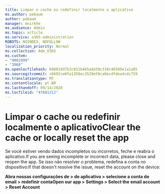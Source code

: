 ```yaml
---
title: Limpar o cache ou redefinir localmente o aplicativo
ms.author: pebaum
author: pebaum
manager: mnirkhe
ms.audience: Admin
ms.topic: article
ms.service: o365-administration
ROBOTS: NOINDEX, NOFOLLOW
localization_priority: Normal
ms.collection: Adm_O365
ms.custom:
- "9001099"
- "3060"
ms.openlocfilehash: b9801dd7b3c831b485ada50c310c46580e1a1a85
ms.sourcegitcommit: c6692ce0fa1358ec3529e59ca0ecdfdea4cdc759
ms.translationtype: MT
ms.contentlocale: pt-BR
ms.lasthandoff: 09/14/2020
ms.locfileid: "47681212"
---
```

# <a name="clear-the-cache-or-locally-reset-the-app"></a><span data-ttu-id="0ffd5-102">Limpar o cache ou redefinir localmente o aplicativo</span><span class="sxs-lookup"><span data-stu-id="0ffd5-102">Clear the cache or locally reset the app</span></span>

<span data-ttu-id="0ffd5-103">Se você estiver vendo dados incompletos ou incorretos, feche e reabra o aplicativo.</span><span class="sxs-lookup"><span data-stu-id="0ffd5-103">If you are seeing incomplete or incorrect data, please close and reopen the app.</span></span>  <span data-ttu-id="0ffd5-104">Se isso não resolver o problema, redefina a conta no dispositivo:</span><span class="sxs-lookup"><span data-stu-id="0ffd5-104">If that doesn't resolve the issue, reset the account on the device:</span></span> 

<span data-ttu-id="0ffd5-105">**Abra nossas configurações de > de aplicativo > selecione a conta de email > redefinir conta**</span><span class="sxs-lookup"><span data-stu-id="0ffd5-105">**Open our app > Settings > Select the email account > Reset Account**</span></span>